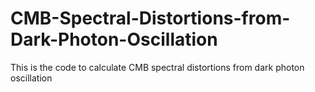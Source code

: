 # CMB-Spectral-Distortions-from-Dark-Photon-Oscillation
This is the code to calculate CMB spectral distortions from dark photon oscillation
